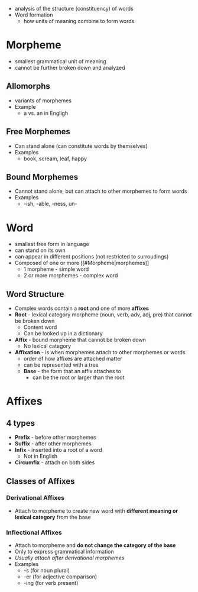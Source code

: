 - analysis of the structure (constituency) of words
- Word formation
	- how units of meaning combine to form words
# Morpheme
- smallest grammatical unit of meaning
- cannot be further broken down and analyzed
## Allomorphs
 - variants of morphemes
 - Example
	 - a vs. an in Engligh
## Free Morphemes
- Can stand alone (can constitute words by themselves)
- Examples
	- book, scream, leaf, happy
## Bound Morphemes
- Cannot stand alone, but can attach to other morphemes to form words
- Examples
	- -ish, -able, -ness, un-
# Word
- smallest free form in language
- can stand on its own
- can appear in different positions (not restricted to surroudings)
- Composed of one or more [[#Morpheme|morphemes]]
	- 1 morpheme - simple word
	- 2 or more morphemes - complex word
## Word Structure
- Complex words contain a **root** and one of more **affixes**
- **Root** - lexical category morpheme (noun, verb, adv, adj, pre) that cannot be broken down
	- Content word
	- Can be looked up in a dictionary
- **Affix** - bound morpheme that cannot be broken down
	- No lexical category
- **Affixation** - is when morphemes attach to other morphemes or words
	- order of how affixes are attached matter
	- can be represented with a tree
	- **Base** - the form that an affix attaches to
		- can be the root or larger than the root
# Affixes
## 4 types
- **Prefix** - before other morphemes
- **Suffix** - after other morphemes
- **Infix** - inserted into a root of a word
	- Not in English
- **Circumfix** - attach on both sides
## Classes of Affixes
### Derivational Affixes
- Attach to morpheme to create new word with **different meaning or lexical category** from the base
### Inflectional Affixes
- Attach to morpheme and **do not change the category of the base**
- Only to express grammatical information
- *Usually attach after derivational morphemes*
- Examples
	- -s (for noun plural)
	- -er (for adjective comparison)
	- -ing (for verb present)